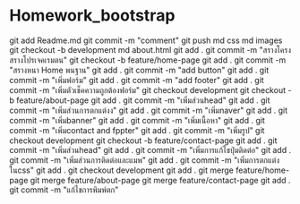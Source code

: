 # Homework_bootstrap
 git add Readme.md
 git commit -m "comment"
 git push
 md css
 md images
 git checkout -b development
md about.html
git add .
git commit -m "สรางโครงสรางโปรเจคเรมตน"
git checkout -b feature/home-page
git add .
git commit -m "สรางหนา Home พนฐาน"
git add .
git commit -m "add button"
git add .
git commit -m "เพิ่มฟอร์ม"
git add .
git commit -m "add footer"
git add .
git commit -m "เพิ่มตัวเช็คความถูกต้องฟอร์ม"
git checkout development
git checkout -b feature/about-page
git add .
git commit -m "เพิ่มส่วนhead"
git add .
git commit -m "เพิ่มส่วนการตกแต่งง"
git add .
git commit -m "เพิ่มnaver"
git add .
git commit -m "เพิ่มbanner"
git add .
git commit -m "เพิ่มเนื้อหา"
git add .
git commit -m "เพิ่มcontact and fppter"
git add .
git commit -m "เพิ่มรูป"
git checkout development
git checkout -b feature/contact-page
git add .
git commit -m "เพิ่มส่วนhead"
git add .
git commit -m "เพิ่มการแก้ไขปุ่มติดต่อ"
git add .
git commit -m "เพิ่มส่วนการติดต่อและแมพ"
git add .
git commit -m "เพิ่มการตกแต่งในcss"
git add .
git checkout development
git add .
git merge feature/home-page
git merge feature/about-page
git merge feature/contact-page
git add .
git commit -m "แก้ไขการพิมพ์ตก"
